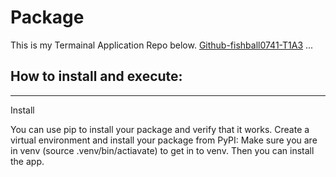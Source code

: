 # Package

This is my Termainal Application Repo below. 
[Github-fishball0741-T1A3](https://https://github.com/fishball0741/T1A3/)
...


## How to install and execute:

---
Install

You can use pip to install your package and verify that it works. Create a virtual environment and install your package from PyPI:
Make sure you are in venv  (source .venv/bin/actiavate) to get in to venv.
Then you can install the app.
